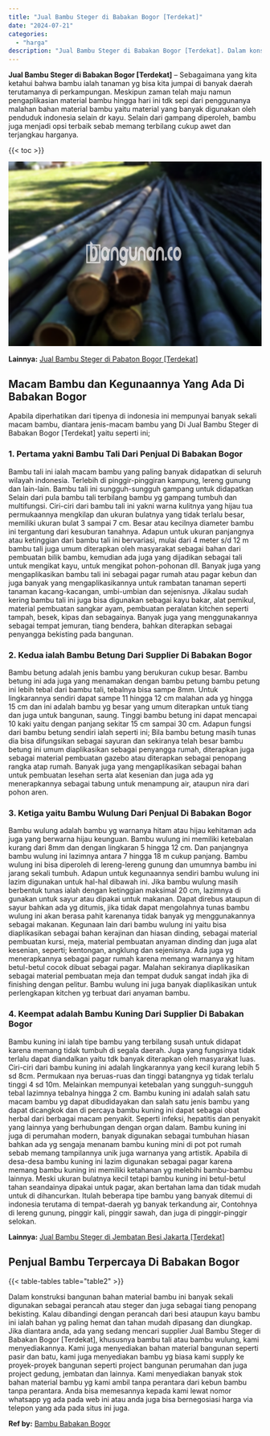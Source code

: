 ```yaml
---
title: "Jual Bambu Steger di Babakan Bogor [Terdekat]"
date: "2024-07-21"
categories: 
  - "harga"
description: "Jual Bambu Steger di Babakan Bogor [Terdekat]. Dalam konstruksi bangunan bahan material bambu ini banyak sekali digunakan sebagai perancah atau steger dan ju..."
---
```


**Jual Bambu Steger di Babakan Bogor \[Terdekat\]** – Sebagaimana yang kita ketahui bahwa bambu ialah tanaman yg bisa kita jumpai di banyak daerah terutamanya di perkampungan. Meskipun zaman telah maju namun pengaplikasian material bambu hingga hari ini tdk sepi dari penggunanya malahan bahan material bambu yaitu material yang banyak digunakan oleh penduduk indonesia selain dr kayu. Selain dari gampang diperoleh, bambu juga menjadi opsi terbaik sebab memang terbilang cukup awet dan terjangkau harganya.

{{< toc >}}

![Jual Bambu Steger di Babakan Bogor [Terdekat]](/images/jual-bambu-tali-10.png)

**Lainnya:** [Jual Bambu Steger di Pabaton Bogor \[Terdekat\]](https://bambu.bangunan.co/jual-bambu-steger-di-pabaton-bogor-terdekat/)

## Macam Bambu dan Kegunaannya Yang Ada Di Babakan Bogor

Apabila diperhatikan dari tipenya di indonesia ini mempunyai banyak sekali macam bambu, diantara jenis-macam bambu yang Di Jual Bambu Steger di Babakan Bogor \[Terdekat\] yaitu seperti ini;

### 1\. Pertama yakni Bambu Tali Dari Penjual Di Babakan Bogor

Bambu tali ini ialah macam bambu yang paling banyak didapatkan di seluruh wilayah indonesia. Terlebih di pinggir-pinggiran kampung, lereng gunung dan lain-lain. Bambu tali ini sungguh-sungguh gampang untuk didapatkan Selain dari pula bambu tali terbilang bambu yg gampang tumbuh dan multifungsi. Ciri-ciri dari bambu tali ini yakni warna kulitnya yang hijau tua permukaannya mengkilap dan ukuran bulatnya yang tidak terlalu besar, memiliki ukuran bulat 3 sampai 7 cm. Besar atau kecilnya diameter bambu ini tergantung dari kesuburan tanahnya. Adapun untuk ukuran panjangnya atau ketinggian dari bambu tali ini bervariasi, mulai dari 4 meter s/d 12 m bambu tali juga umum diterapkan oleh masyarakat sebagai bahan dari pembuatan bilik bambu, kemudian ada juga yang dijadikan sebagai tali untuk mengikat kayu, untuk mengikat pohon-pohonan dll. Banyak juga yang mengaplikasikan bambu tali ini sebagai pagar rumah atau pagar kebun dan juga banyak yang mengaplikasikannya untuk rambatan tanaman seperti tanaman kacang-kacangan, umbi-umbian dan sejenisnya. Jikalau sudah kering bambu tali ini juga bisa digunakan sebagai kayu bakar, alat pemikul, material pembuatan sangkar ayam, pembuatan peralatan kitchen seperti tampah, besek, kipas dan sebagainya. Banyak juga yang menggunakannya sebagai tempat jemuran, tiang bendera, bahkan diterapkan sebagai penyangga bekisting pada bangunan.

### 2\. Kedua ialah Bambu Betung Dari Supplier Di Babakan Bogor

Bambu betung adalah jenis bambu yang berukuran cukup besar. Bambu betung ini ada juga yang menamakan dengan bambu petung bambu petung ini lebih tebal dari bambu tali, tebalnya bisa sampe 8mm. Untuk lingkarannya sendiri dapat sampe 11 hingga 12 cm malahan ada yg hingga 15 cm dan ini adalah bambu yg besar yang umum diterapkan untuk tiang dan juga untuk bangunan, saung. Tinggi bambu betung ini dapat mencapai 10 kaki yaitu dengan panjang sekitar 15 cm sampai 30 cm. Adapun fungsi dari bambu betung sendiri ialah seperti ini; Bila bambu betung masih tunas dia bisa difungsikan sebagai sayuran dan sekiranya telah besar bambu betung ini umum diaplikasikan sebagai penyangga rumah, diterapkan juga sebagai material pembuatan gazebo atau diterapkan sebagai penopang rangka atap rumah. Banyak juga yang mengaplikasikan sebagai bahan untuk pembuatan lesehan serta alat kesenian dan juga ada yg menerapkannya sebagai tabung untuk menampung air, ataupun nira dari pohon aren.

### 3\. Ketiga yaitu Bambu Wulung Dari Penjual Di Babakan Bogor

Bambu wulung adalah bambu yg warnanya hitam atau hijau kehitaman ada juga yang berwarna hijau keunguan. Bambu wulung ini memiliki ketebalan kurang dari 8mm dan dengan lingkaran 5 hingga 12 cm. Dan panjangnya bambu wulung ini lazimnya antara 7 hingga 18 m cukup panjang. Bambu wulung ini bisa diperoleh di lereng-lereng gunung dan umumnya bambu ini jarang sekali tumbuh. Adapun untuk kegunaannya sendiri bambu wulung ini lazim digunakan untuk hal-hal dibawah ini. Jika bambu wulung masih berbentuk tunas ialah dengan ketinggian maksimal 20 cm, lazimnya di gunakan untuk sayur atau dipakai untuk makanan. Dapat direbus ataupun di sayur bahkan ada yg ditumis, jika tidak dapat mengolahnya tunas bambu wulung ini akan berasa pahit karenanya tidak banyak yg menggunakannya sebagai makanan. Kegunaan lain dari bambu wulung ini yaitu bisa diaplikasikan sebagai bahan kerajinan dan hiasan dinding, sebagai material pembuatan kursi, meja, material pembuatan anyaman dinding dan juga alat kesenian, seperti; kentongan, angklung dan sejenisnya. Ada juga yg menerapkannya sebagai pagar rumah karena memang warnanya yg hitam betul-betul cocok dibuat sebagai pagar. Malahan sekiranya diaplikasikan sebagai material pembuatan meja dan tempat duduk sangat indah jika di finishing dengan pelitur. Bambu wulung ini juga banyak diaplikasikan untuk perlengkapan kitchen yg terbuat dari anyaman bambu.

### 4\. Keempat adalah Bambu Kuning Dari Supplier Di Babakan Bogor

Bambu kuning ini ialah tipe bambu yang terbilang susah untuk didapat karena memang tidak tumbuh di segala daerah. Juga yang fungsinya tidak terlalu dapat diandalkan yaitu tdk banyak diterapkan oleh masyarakat luas. Ciri-ciri dari bambu kuning ini adalah lingkarannya yang kecil kurang lebih 5 sd 8cm. Permukaan nya beruas-ruas dan tinggi batangnya yg tidak terlalu tinggi 4 sd 10m. Melainkan mempunyai ketebalan yang sungguh-sungguh tebal lazimnya tebalnya hingga 2 cm. Bambu kuning ini adalah salah satu macam bambu yg dapat dibudidayakan dan salah satu jenis bambu yang dapat dicangkok dan di percaya bambu kuning ini dapat sebagai obat herbal dari berbagai macam penyakit. Seperti infeksi, hepatitis dan penyakit yang lainnya yang berhubungan dengan organ dalam. Bambu kuning ini juga di perumahan modern, banyak digunakan sebagai tumbuhan hiasan bahkan ada yg sengaja menanam bambu kuning mini di pot pot rumah sebab memang tampilannya unik juga warnanya yang artistik. Apabila di desa-desa bambu kuning ini lazim digunakan sebagai pagar karena memang bambu kuning ini memiliki ketahanan yg melebihi bambu-bambu lainnya. Meski ukuran bulatnya kecil tetapi bambu kuning ini betul-betul tahan seandainya dipakai untuk pagar, akan bertahan lama dan tidak mudah untuk di dihancurkan. Itulah beberapa tipe bambu yang banyak ditemui di indonesia terutama di tempat-daerah yg banyak terkandung air, Contohnya di lereng gunung, pinggir kali, pinggir sawah, dan juga di pinggir-pinggir selokan.

**Lainnya:** [Jual Bambu Steger di Jembatan Besi Jakarta \[Terdekat\]](https://bambu.bangunan.co/jual-bambu-steger-di-jembatan-besi-jakarta-terdekat/)

## Penjual Bambu Terpercaya Di Babakan Bogor

{{< table-tables table="table2" >}}

Dalam konstruksi bangunan bahan material bambu ini banyak sekali digunakan sebagai perancah atau steger dan juga sebagai tiang penopang bekisting. Kalau dibandingi dengan perancah dari besi ataupun kayu bambu ini ialah bahan yg paling hemat dan tahan mudah dipasang dan diungkap. Jika diantara anda, ada yang sedang mencari supplier Jual Bambu Steger di Babakan Bogor \[Terdekat\], khususnya bambu tali atau bambu wulung, kami menyediakannya. Kami juga menyediakan bahan material bangunan seperti pasir dan batu, kami juga menyediakan bambu yg biasa kami supply ke proyek-proyek bangunan seperti project bangunan perumahan dan juga project gedung, jembatan dan lainnya. Kami menyediakan banyak stok bahan material bambu yg kami ambil tanpa perantara dari kebun bambu tanpa perantara. Anda bisa memesannya kepada kami lewat nomor whatsapp yg ada pada web ini atau anda juga bisa bernegosiasi harga via telepon yang ada pada situs ini juga.

**Ref by:** [Bambu Babakan Bogor](https://id.wikipedia.org/wiki/Bambu)
